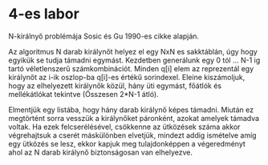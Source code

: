 # 4-es labor

N-királnyő problémája Sosic és Gu 1990-es cikke alapján.

Az algoritmus N darab királynőt helyez el egy NxN es sakktáblán, úgy hogy egyikük se tudja támadni egymást. Kezdetben generálunk egy 0 tól ... N-1 ig tartó véletlenszerű számkombinációt.
Minden q[i] elem az reprezentál egy királynőt az i-ik oszlop-ba q[i]-es értékű sorindexel.
Eleine kiszámoljuk, hogy az elhelyezett királynők közül, hány üti egymást, főátlók és mellékátlókat tekintve (Összesen 2*N-1 átló).

Elmentjük egy listába, hogy hány darab királynő képes támadni. Miután ez megtörtént sorra vesszük a királynőket páronként, azokat amelyek támadva voltak. Ha ezek felcserélésével, csökkenne az ütközések száma akkor végrehajtsuk a cserét máskülönben elvetjük, mindezt addig ismételve amíg egy ütközés se lesz, ekkor kapjuk meg tulajdonképpen a végeredményt ahol az N darab királynő biztonságosan van elhelyezve.
